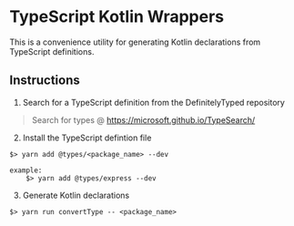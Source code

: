 # TypeScript Kotlin Wrappers

This is a convenience utility for generating Kotlin declarations from TypeScript definitions.

## Instructions 

1. Search for a TypeScript definition from the DefinitelyTyped repository

> Search for types @ https://microsoft.github.io/TypeSearch/

2. Install the TypeScript defintion file

```shell
$> yarn add @types/<package_name> --dev

example:
    $> yarn add @types/express --dev
```

3. Generate Kotlin declarations

```shell
$> yarn run convertType -- <package_name>
```
